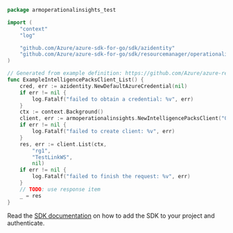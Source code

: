 ```go
package armoperationalinsights_test

import (
	"context"
	"log"

	"github.com/Azure/azure-sdk-for-go/sdk/azidentity"
	"github.com/Azure/azure-sdk-for-go/sdk/resourcemanager/operationalinsights/armoperationalinsights/v2"
)

// Generated from example definition: https://github.com/Azure/azure-rest-api-specs/tree/main/specification/operationalinsights/resource-manager/Microsoft.OperationalInsights/stable/2020-08-01/examples/WorkspacesListIntelligencePacks.json
func ExampleIntelligencePacksClient_List() {
	cred, err := azidentity.NewDefaultAzureCredential(nil)
	if err != nil {
		log.Fatalf("failed to obtain a credential: %v", err)
	}
	ctx := context.Background()
	client, err := armoperationalinsights.NewIntelligencePacksClient("00000000-0000-0000-0000-00000000000", cred, nil)
	if err != nil {
		log.Fatalf("failed to create client: %v", err)
	}
	res, err := client.List(ctx,
		"rg1",
		"TestLinkWS",
		nil)
	if err != nil {
		log.Fatalf("failed to finish the request: %v", err)
	}
	// TODO: use response item
	_ = res
}
```

Read the [SDK documentation](https://github.com/Azure/azure-sdk-for-go/blob/sdk%2Fresourcemanager%2Foperationalinsights%2Farmoperationalinsights%2Fv2.0.0-beta.1/sdk/resourcemanager/operationalinsights/armoperationalinsights/README.md) on how to add the SDK to your project and authenticate.
